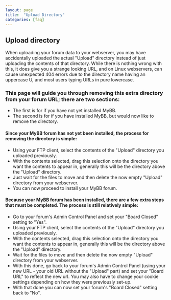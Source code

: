```yaml
---
layout: page
title:  "Upload Directory"
categories: [faq]
---
```


## Upload directory

When uploading your forum data to your webserver, you may have accidentally uploaded the actual "Upload" directory instead of just uploading the contents of that directory. While there is nothing wrong with this, it does give you a strange looking URL, and on Linux webservers, can cause unexpected 404 errors due to the directory name having an uppercase U, and most users typing URLs in pure lowercase.

### This page will guide you through removing this extra directory from your forum URL; there are two sections:
* The first is for if you have not yet installed MyBB.
* The second is for if you have installed MyBB, but would now like to remove the directory.

#### Since your MyBB forum has not yet been installed, the process for removing the directory is simple:

* Using your FTP client, select the contents of the "Upload" directory you uploaded previously.
* With the contents selected, drag this selection onto the directory you want the contents to appear in, generally this will be the directory above the "Upload" directory.
* Just wait for the files to move and then delete the now empty "Upload" directory from your webserver.
* You can now proceed to install your MyBB forum.

#### Because your MyBB forum has been installed, there are a few extra steps that must be completed. The process is still relatively simple:

* Go to your forum's Admin Control Panel and set your "Board Closed" setting to "Yes".
* Using your FTP client, select the contents of the "Upload" directory you uploaded previously.
* With the contents selected, drag this selection onto the directory you want the contents to appear in, generally this will be the directory above the "Upload" directory.
* Wait for the files to move and then delete the now empty "Upload" directory from your webserver.
* With this done, go back to your forum's Admin Control Panel (using your new URL - your old URL without the "Upload" part) and set your "Board URL" to reflect the new url. You may also have to change your cookie settings depending on how they were previously set-up.
* With that done you can now set your forum's "Board Closed" setting back to "No".
